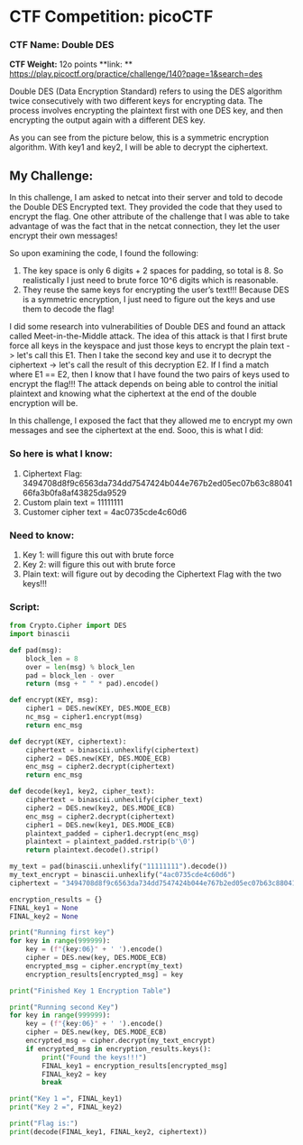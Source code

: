# CTF Competition: picoCTF

### CTF Name: Double DES
**CTF Weight:** 12o points
**link: ** https://play.picoctf.org/practice/challenge/140?page=1&search=des

Double DES (Data Encryption Standard) refers to using the DES algorithm twice consecutively with two different keys for encrypting data. The process involves encrypting the plaintext first with one DES key, and then encrypting the output again with a different DES key.

As you can see from the picture below, this is a symmetric encryption algorithm. With key1 and key2, I will be able to decrypt the ciphertext.



## My Challenge:

In this challenge, I am asked to netcat into their server and told to decode the Double DES Encrypted text. They provided the code that they used to encrypt the flag. One other attribute of the challenge that I was able to take advantage of was the fact that in the netcat connection, they let the user encrypt their own messages!

So upon examining the code, I found the following:
1) The key space is only 6 digits + 2 spaces for padding, so total is 8. So realistically I just need to brute force 10^6 digits which is reasonable.
2) They reuse the same keys for encrypting the user’s text!!! Because DES is a symmetric encryption, I just need to figure out the keys and use them to decode the flag!

I did some research into vulnerabilities of Double DES and found an attack called Meet-in-the-Middle attack. The idea of this attack is that I first brute force all keys in the keyspace and just those keys to encrypt the plain text -> let's call this E1. Then I take the second key and use it to decrypt the ciphertext -> let's call the result of this decryption E2. If I find a match where E1 == E2, then I know that I have found the two pairs of keys used to encrypt the flag!!! The attack depends on being able to control the initial plaintext and knowing what the ciphertext at the end of the double encryption will be.

In this challenge, I exposed the fact that they allowed me to encrypt my own messages and see the ciphertext at the end. Sooo, this is what I did:

### So here is what I know:

1) Ciphertext Flag: 3494708d8f9c6563da734dd7547424b044e767b2ed05ec07b63c8804166fa3b0fa8af43825da9529
2) Custom plain text = 11111111
3) Customer cipher text = 4ac0735cde4c60d6

### Need to know:

1) Key 1: will figure this out with brute force
2) Key 2: will figure this out with brute force
3) Plain text: will figure out by decoding the Ciphertext Flag with the two keys!!!

### Script:

```python
from Crypto.Cipher import DES
import binascii

def pad(msg):
    block_len = 8
    over = len(msg) % block_len
    pad = block_len - over
    return (msg + " " * pad).encode()

def encrypt(KEY, msg):
    cipher1 = DES.new(KEY, DES.MODE_ECB)
    nc_msg = cipher1.encrypt(msg)
    return enc_msg

def decrypt(KEY, ciphertext):
    ciphertext = binascii.unhexlify(ciphertext)
    cipher2 = DES.new(KEY, DES.MODE_ECB)
    enc_msg = cipher2.decrypt(ciphertext)
    return enc_msg

def decode(key1, key2, cipher_text):
    ciphertext = binascii.unhexlify(cipher_text)
    cipher2 = DES.new(key2, DES.MODE_ECB)
    enc_msg = cipher2.decrypt(ciphertext)
    cipher1 = DES.new(key1, DES.MODE_ECB)
    plaintext_padded = cipher1.decrypt(enc_msg)
    plaintext = plaintext_padded.rstrip(b'\0')
    return plaintext.decode().strip()

my_text = pad(binascii.unhexlify("11111111").decode())
my_text_encrypt = binascii.unhexlify("4ac0735cde4c60d6")
ciphertext = "3494708d8f9c6563da734dd7547424b044e767b2ed05ec07b63c8804166fa3b0fa8af43825da9529"

encryption_results = {}
FINAL_key1 = None
FINAL_key2 = None

print("Running first key")
for key in range(999999):
    key = (f"{key:06}" + ' ').encode()
    cipher = DES.new(key, DES.MODE_ECB)
    encrypted_msg = cipher.encrypt(my_text)
    encryption_results[encrypted_msg] = key

print("Finished Key 1 Encryption Table")

print("Running second Key")
for key in range(999999):
    key = (f"{key:06}" + ' ').encode()
    cipher = DES.new(key, DES.MODE_ECB)
    encrypted_msg = cipher.decrypt(my_text_encrypt)
    if encrypted_msg in encryption_results.keys():
        print("Found the keys!!!")
        FINAL_key1 = encryption_results[encrypted_msg]
        FINAL_key2 = key
        break

print("Key 1 =", FINAL_key1)
print("Key 2 =", FINAL_key2)

print("Flag is:")
print(decode(FINAL_key1, FINAL_key2, ciphertext))
